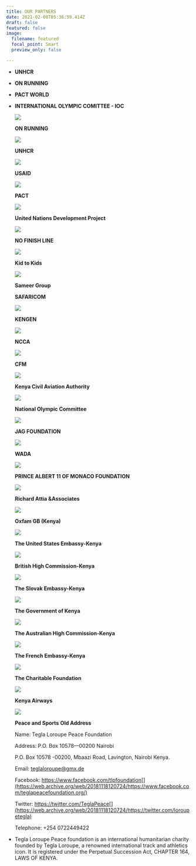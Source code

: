 ```yaml
---
title: OUR PARTNERS
date: 2021-02-08T05:36:59.414Z
draft: false
featured: false
image:
  filename: featured
  focal_point: Smart
  preview_only: false

---
```



- **UNHCR**
- **ON RUNNING**
- **PACT WORLD**
- **INTERNATIONAL OLYMPIC COMITTEE - IOC** 

  ![](https://web.archive.org/web/20200812030800im_/http://teglapeacefoundation.org/wp-content/uploads/brizy/546/assets/images/iW=1380&iH=289&oX=490&oY=0&cW=400&cH=289/777572a29e615cb69f82052861cdd83f.png)

  **ON RUNNING**

  ![](https://web.archive.org/web/20200812030800im_/http://teglapeacefoundation.org/wp-content/uploads/brizy/546/assets/images/iW=1356&iH=284&oX=478&oY=0&cW=400&cH=284/931b5f90b7d2aa75f9a45ca9cadf0abb.png)

  **UNHCR** 

  ![](https://web.archive.org/web/20200812030800im_/http://teglapeacefoundation.org/wp-content/uploads/brizy/546/assets/images/iW=548&iH=288&oX=148&oY=0&cW=400&cH=288/0230d8df07b4afb6dabf2921de56bc72.jpg)

  **USAID**

  ![](https://web.archive.org/web/20200812030800im_/http://teglapeacefoundation.org/wp-content/uploads/brizy/546/assets/images/iW=1388&iH=291&oX=563&oY=0&cW=400&cH=291/8027a49cd4575b3f7ab4d7ae1c0959ee.png)

  **PACT**

  ![](https://web.archive.org/web/20200812030800im_/http://teglapeacefoundation.org/wp-content/uploads/brizy/546/assets/images/iW=432&iH=281&oX=16&oY=0&cW=400&cH=281/3207c95f3918f0608373df5d18980c8b.jpg)

  **United Nations Development Project**

  ![](https://web.archive.org/web/20200812030800im_/http://teglapeacefoundation.org/wp-content/uploads/brizy/546/assets/images/iW=572&iH=294&oX=115&oY=0&cW=400&cH=294/43ab12b41b7ce15b34259429fef9f75c.png)

  **NO FINISH LINE** 

  ![](https://web.archive.org/web/20200812030800im_/http://teglapeacefoundation.org/wp-content/uploads/brizy/546/assets/images/iW=416&iH=290&oX=16&oY=0&cW=400&cH=290/0e96892c5f16735daf44d8770176d125.jpg)

  **Kid to Kids**

  ![](https://web.archive.org/web/20200812030800im_/http://teglapeacefoundation.org/wp-content/uploads/brizy/546/assets/images/iW=572&iH=294&oX=115&oY=0&cW=400&cH=294/5f1ca7d48ee08c44af48d3ee99d89d07.jpg)

  **Sameer Group**

  **SAFARICOM**

  ![](https://web.archive.org/web/20200812030800im_/http://teglapeacefoundation.org/wp-content/uploads/brizy/546/assets/images/iW=400&iH=347&oX=0&oY=11&cW=400&cH=284/37737690c473f2ab40bc412372497d39.jpg)

  **KENGEN** 

  ![](https://web.archive.org/web/20200812030800im_/http://teglapeacefoundation.org/wp-content/uploads/brizy/546/assets/images/iW=400&iH=444&oX=0&oY=40&cW=400&cH=293/151e8dbafd982edbc9184ba751eeaab2.jpg)

  **NCCA**

  ![](https://web.archive.org/web/20200812030800im_/http://teglapeacefoundation.org/wp-content/uploads/brizy/546/assets/images/iW=480&iH=293&oX=64&oY=0&cW=400&cH=293/7fdf744d932598857d2d2bb553c488f7.jpg)

  **CFM**

  ![](https://web.archive.org/web/20200812030800im_/http://teglapeacefoundation.org/wp-content/uploads/brizy/546/assets/images/iW=572&iH=294&oX=115&oY=0&cW=400&cH=294/9ad29dd6b51a2f486336267164eee610.jpg)

  **Kenya Civil Aviation Authority** 

  ![](https://web.archive.org/web/20200812030800im_/http://teglapeacefoundation.org/wp-content/uploads/brizy/546/assets/images/iW=560&iH=287&oX=91&oY=0&cW=400&cH=287/7df5e95301eea0db245d64ca99fded86.jpg)

  **National Olympic Committee** 

  ![](https://web.archive.org/web/20200812030800im_/http://teglapeacefoundation.org/wp-content/uploads/brizy/546/assets/images/iW=572&iH=294&oX=115&oY=0&cW=400&cH=294/cebbd782b2a870b4198880fdcb4fd3fe.png)

  **JAG FOUNDATION**

  ![](https://web.archive.org/web/20200812030800im_/http://teglapeacefoundation.org/wp-content/uploads/brizy/546/assets/images/iW=556&iH=285&oX=89&oY=0&cW=400&cH=285/a18985798c127e5cfa9c7d6450f1a70d.png)

  **WADA**

  ![](https://web.archive.org/web/20200812030800im_/http://teglapeacefoundation.org/wp-content/uploads/brizy/546/assets/images/iW=544&iH=286&oX=83&oY=0&cW=400&cH=286/2638e3ec612152f30bfe070b516ddf04.jpg)

  **PRINCE ALBERT 11 OF MONACO FOUNDATION**

  ![](https://web.archive.org/web/20200812030800im_/http://teglapeacefoundation.org/wp-content/uploads/brizy/546/assets/images/iW=548&iH=288&oX=85&oY=0&cW=400&cH=288/92ca21e9c2a3285a74204d1718a11de2.png)

  **Richard Attia &Associates**

  ![](https://web.archive.org/web/20200812030800im_/http://teglapeacefoundation.org/wp-content/uploads/brizy/546/assets/images/iW=572&iH=294&oX=86&oY=0&cW=400&cH=294/e35ce0c95c350b5b3931f53468c77506.jpg)

  **Oxfam GB (Kenya)**

  ![](https://web.archive.org/web/20200812030800im_/http://teglapeacefoundation.org/wp-content/uploads/brizy/546/assets/images/iW=496&iH=282&oX=48&oY=0&cW=400&cH=282/7b9e9e444c4e25e38ef92f2c3fdbaa3a.jpg)

  **The United States Embassy-Kenya**

  ![](https://web.archive.org/web/20200812030800im_/http://teglapeacefoundation.org/wp-content/uploads/brizy/546/assets/images/iW=400&iH=400&oX=0&oY=0&cW=400&cH=308/edab3df7c35ef70072088d4cdb461783.jpeg)

  **British High Commission-Kenya**

  ![](https://web.archive.org/web/20200812030800im_/http://teglapeacefoundation.org/wp-content/uploads/brizy/546/assets/images/iW=536&iH=289&oX=79&oY=0&cW=400&cH=289/65da77ecf2a130a6bee5f5dbbe30c5aa.png)

  **The Slovak Embassy-Kenya**

  ![](https://web.archive.org/web/20200812030800im_/http://teglapeacefoundation.org/wp-content/uploads/brizy/546/assets/images/iW=600&iH=285&oX=130&oY=0&cW=400&cH=285/73000c586b02aa9fe2bca7a137203cca.jpg)

  **The Government of Kenya**

  ![](https://web.archive.org/web/20200812030800im_/http://teglapeacefoundation.org/wp-content/uploads/brizy/546/assets/images/iW=400&iH=400&oX=0&oY=58&cW=400&cH=284/bcfa0a6b5e9928b787294e7811e89a5d.png)

  **The Australian High Commission-Kenya**

  ![](https://web.archive.org/web/20200812030800im_/http://teglapeacefoundation.org/wp-content/uploads/brizy/546/assets/images/iW=472&iH=283&oX=36&oY=0&cW=400&cH=283/b9f084babaca33ea1d59fd520d25685f.jpg)

  **The French Embassy-Kenya**

  ![](https://web.archive.org/web/20200812030800im_/http://teglapeacefoundation.org/wp-content/uploads/brizy/546/assets/images/iW=468&iH=287&oX=43&oY=0&cW=400&cH=287/28a9141a62172b21338472eacb9be8ad.jpg)

  **The Charitable Foundation** 

  ![](https://web.archive.org/web/20200812030800im_/http://teglapeacefoundation.org/wp-content/uploads/brizy/546/assets/images/iW=468&iH=287&oX=34&oY=0&cW=400&cH=287/ab9699cb6b364212d9ca7d5d3ffde8bf.jpg)

  **Kenya Airways** 

  ![](https://web.archive.org/web/20200812030800im_/http://teglapeacefoundation.org/wp-content/uploads/brizy/546/assets/images/iW=560&iH=287&oX=91&oY=0&cW=400&cH=287/827e3e6f7aadf03f34829e60685b039b.jpg)

  **Peace and Sports**
  **Old Address**

  Name: Tegla Loroupe Peace Foundation

  Address: P.O. Box 10578—00200 Nairobi

  P.O. Box 10578 -00200, Mbaazi Road, Lavington, Nairobi Kenya.

  Email: [teglaloroupe@gmx.de](https://web.archive.org/web/20181118120724/mailto:info@naisulalesuuda.org)

  Facebook: https://www.facebook.com/tlpfoundation[](https://web.archive.org/web/20181118120724/https://www.facebook.com/teglapeacefoundation.org/)

  Twitter: https://twitter.com/TeglaPeace[](https://web.archive.org/web/20181118120724/https://twitter.com/loroupetegla)

  Telephone: +254 0722449422
* Tegla Loroupe Peace foundation is an international humanitarian charity founded by Tegla Loroupe, a renowned international track and athletics icon. It is registered under the Perpetual Succession Act, CHAPTER 164, LAWS OF KENYA.